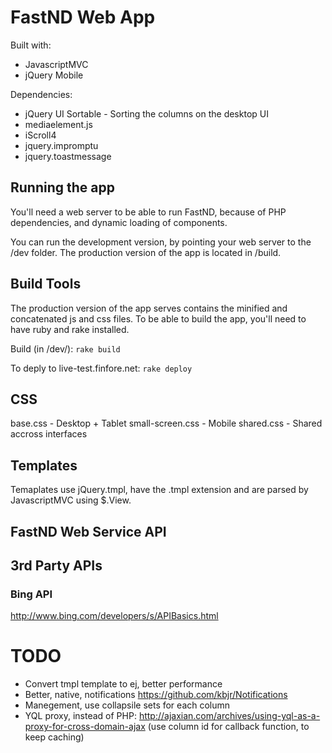 # FastND Web App

Built with:
* JavascriptMVC
* jQuery Mobile

Dependencies:
* jQuery UI Sortable - Sorting the columns on the desktop UI
* mediaelement.js
* iScroll4
* jquery.impromptu
* jquery.toastmessage

## Running the app

You'll need a web server to be able to run FastND, because of PHP dependencies, and dynamic loading of components.

You can run the development version, by pointing your web server to the /dev folder.
The production version of the app is located in /build.

## Build Tools

The production version of the app serves contains the minified and concatenated js and css files. To be able to build the app, you'll need to have ruby and rake installed.

Build (in /dev/):
`rake build`

To deply to live-test.finfore.net:
`rake deploy`

## CSS
base.css - Desktop + Tablet
small-screen.css - Mobile
shared.css - Shared accross interfaces

## Templates
Temaplates use jQuery.tmpl, have the .tmpl extension and are parsed by JavascriptMVC using $.View.

## FastND Web Service API


## 3rd Party APIs

### Bing API
http://www.bing.com/developers/s/APIBasics.html


# TODO

* Convert tmpl template to ej, better performance
* Better, native, notifications https://github.com/kbjr/Notifications
* Manegement, use collapsile sets for each column
* YQL proxy, instead of PHP: http://ajaxian.com/archives/using-yql-as-a-proxy-for-cross-domain-ajax (use column id for callback function, to keep caching)